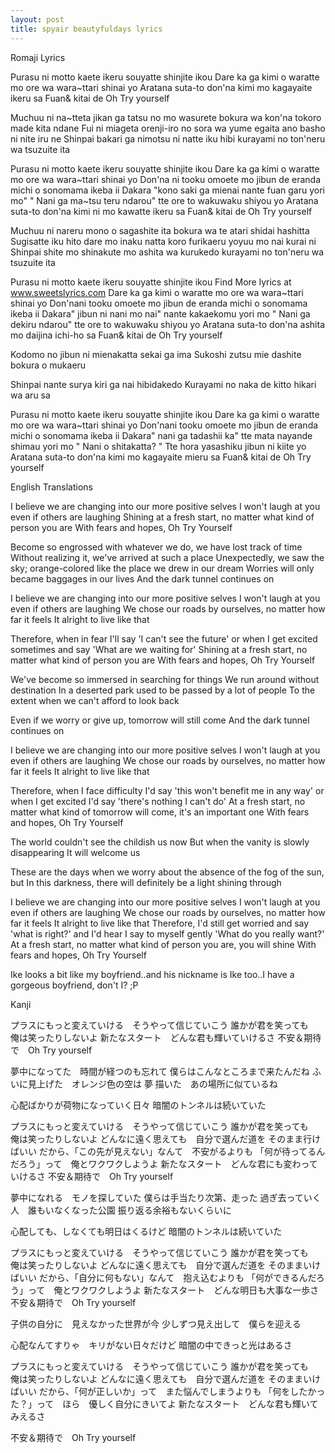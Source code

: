 ```yaml
---
layout: post
title: spyair beautyfuldays lyrics
---
```

Romaji Lyrics

Purasu ni motto kaete ikeru souyatte shinjite ikou
Dare ka ga kimi o waratte mo ore wa wara~ttari shinai yo
Aratana suta-to don'na kimi mo kagayaite ikeru sa 
Fuan& kitai de Oh Try yourself

Muchuu ni na~tteta jikan ga tatsu no mo wasurete 
bokura wa kon'na tokoro made kita ndane
Fui ni miageta orenji-iro no sora wa yume egaita ano basho ni nite iru ne
Shinpai bakari ga nimotsu ni natte iku hibi kurayami no ton'neru wa tsuzuite ita

Purasu ni motto kaete ikeru souyatte shinjite ikou
Dare ka ga kimi o waratte mo ore wa wara~ttari shinai yo
Don'na ni tooku omoete mo jibun de eranda michi o sonomama ikeba ii
Dakara "kono saki ga mienai nante fuan garu yori mo" " Nani ga ma~tsu teru ndarou" tte ore to wakuwaku shiyou yo
Aratana suta-to don'na kimi ni mo kawatte ikeru sa
Fuan& kitai de Oh Try yourself

Muchuu ni nareru mono o sagashite ita bokura wa te atari shidai hashitta
Sugisatte iku hito dare mo inaku natta koro furikaeru yoyuu mo nai kurai ni
Shinpai shite mo shinakute mo ashita wa kurukedo 
kurayami no ton'neru wa tsuzuite ita

Purasu ni motto kaete ikeru souyatte shinjite ikou
Find More lyrics at www.sweetslyrics.com 
Dare ka ga kimi o waratte mo ore wa wara~ttari shinai yo
Don'nani tooku omoete mo jibun de eranda michi o sonomama ikeba ii
Dakara" jibun ni nani mo nai" nante kakaekomu yori mo
" Nani ga dekiru ndarou" tte ore to wakuwaku shiyou yo
Aratana suta-to don'na ashita mo daijina ichi-ho sa
Fuan& kitai de Oh Try yourself

Kodomo no jibun ni mienakatta sekai ga ima
Sukoshi zutsu mie dashite bokura o mukaeru

Shinpai nante surya kiri ga nai hibidakedo
Kurayami no naka de kitto hikari wa aru sa

Purasu ni motto kaete ikeru souyatte shinjite ikou
Dare ka ga kimi o waratte mo ore wa wara~ttari shinai yo
Don'nani tooku omoete mo jibun de eranda michi o sonomama ikeba ii
Dakara" nani ga tadashii ka" tte mata nayande shimau yori mo
" Nani o shitakatta? " Tte hora yasashiku jibun ni kiite yo
Aratana suta-to don'na kimi mo kagayaite mieru sa 
Fuan& kitai de Oh Try yourself

English Translations


I believe we are changing into our more positive selves
I won't laugh at you even if others are laughing
Shining at a fresh start, no matter what kind of person you are
With fears and hopes, Oh Try Yourself

Become so engrossed with whatever we do, we have lost track of time
Without realizing it, we've arrived at such a place
Unexpectedly, we saw the sky; orange-colored like the place we drew in our dream
Worries will only became baggages in our lives
And the dark tunnel continues on

I believe we are changing into our more positive selves
I won't laugh at you even if others are laughing
We chose our roads by ourselves, no matter how far it feels
It alright to live like that

Therefore, when in fear I'll say 'I can't see the future' or 
when I get excited sometimes and say 'What are we waiting for'
Shining at a fresh start, no matter what kind of person you are
With fears and hopes, Oh Try Yourself

We've become so immersed in searching for things
We run around without destination
In a deserted park used to be passed by a lot of people
To the extent when we can't afford to look back

Even if we worry or give up, tomorrow will still come
And the dark tunnel continues on

I believe we are changing into our more positive selves
I won't laugh at you even if others are laughing
We chose our roads by ourselves, no matter how far it feels
It alright to live like that

Therefore, when I face difficulty I'd say 'this won't benefit me in any way' or
when I get excited I'd say 'there's nothing I can't do'
At a fresh start, no matter what kind of tomorrow will come, it's an important one
With fears and hopes, Oh Try Yourself

The world couldn't see the childish us now
But when the vanity is slowly disappearing 
It will welcome us

These are the days when we worry about the absence of the fog of the sun, but
In this darkness, there will definitely be a light shining through

I believe we are changing into our more positive selves
I won't laugh at you even if others are laughing
We chose our roads by ourselves, no matter how far it feels
It alright to live like that
Therefore, I'd still get worried and say 'what is right?' and
I'd hear I say to myself gently 'What do you really want?'
At a fresh start, no matter what kind of person you are, you will shine
With fears and hopes, Oh Try Yourself

Ike looks a bit like my boyfriend..and his nickname is Ike too..I have a gorgeous boyfriend, don't I? ;P

Kanji

プラスにもっと変えていける　そうやって信じていこう
誰かが君を笑っても　俺は笑ったりしないよ
新たなスタート　どんな君も輝いていけるさ
不安＆期待で　Oh Try yourself

夢中になってた　時間が経つのも忘れて
僕らはこんなところまで来たんだね
ふいに見上げた　オレンジ色の空は
夢 描いた　あの場所に似ているね

心配ばかりが荷物になっていく日々
暗闇のトンネルは続いていた

プラスにもっと変えていける　そうやって信じていこう
誰かが君を笑っても　俺は笑ったりしないよ
どんなに遠く思えても　自分で選んだ道を
そのまま行けばいい
だから、「この先が見えない」なんて　不安がるよりも
「何が待ってるんだろう」って　俺とワクワクしようよ
新たなスタート　どんな君にも変わっていけるさ
不安＆期待で　Oh Try yourself

夢中になれる　モノを探していた
僕らは手当たり次第、走った
過ぎ去っていく人　誰もいなくなった公園
振り返る余裕もないくらいに

心配しても、しなくても明日はくるけど
暗闇のトンネルは続いていた

プラスにもっと変えていける　そうやって信じていこう
誰かが君を笑っても　俺は笑ったりしないよ
どんなに遠く思えても　自分で選んだ道を
そのままいけばいい 
だから、「自分に何もない」なんて　抱え込むよりも
「何ができるんだろう」って　俺とワクワクしようよ
新たなスタート　どんな明日も大事な一歩さ
不安＆期待で　Oh Try yourself

子供の自分に　見えなかった世界が今 
少しずつ見え出して　僕らを迎える

心配なんてすりゃ　キリがない日々だけど
暗闇の中できっと光はあるさ

プラスにもっと変えていける　そうやって信じていこう
誰かが君を笑っても　俺は笑ったりしないよ
どんなに遠く思えても　自分で選んだ道を
そのままいけばいい
だから、「何が正しいか」って　また悩んでしまうよりも
「何をしたかった？」って　ほら　優しく自分にきいてよ
新たなスタート　どんな君も輝いてみえるさ 

不安＆期待で　Oh Try yourself
